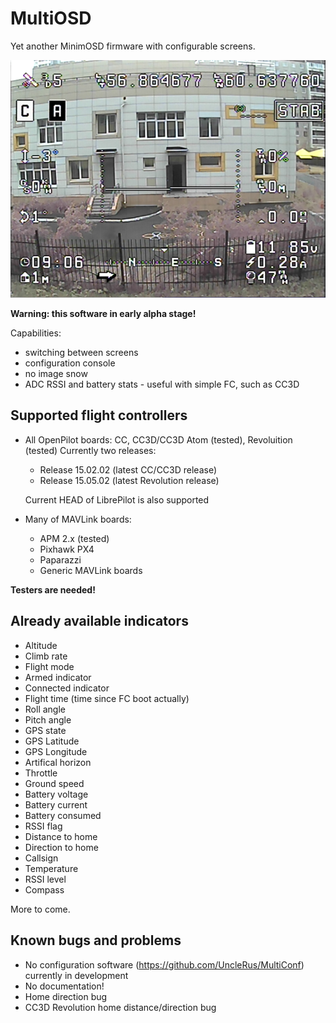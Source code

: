 MultiOSD
========

Yet another MinimOSD firmware with configurable screens.

![Screenshot](res/screenshot.png)

**Warning: this software in early alpha stage!**

Capabilities:

   * switching between screens
   * configuration console
   * no image snow
   * ADC RSSI and battery stats - useful with simple FC, such as CC3D


Supported flight controllers
----------------------------

* All OpenPilot boards: CC, CC3D/CC3D Atom (tested), Revoluition (tested)
  Currently two releases:
  
  * Release 15.02.02 (latest CC/CC3D release)
  * Release 15.05.02 (latest Revolution release)
  
  Current HEAD of LibrePilot is also supported

* Many of MAVLink boards:
  
   * APM 2.x (tested)
   * Pixhawk PX4
   * Paparazzi
   * Generic MAVLink boards

**Testers are needed!**

Already available indicators
----------------------------

- Altitude
- Climb rate
- Flight mode
- Armed indicator
- Connected indicator
- Flight time (time since FC boot actually)
- Roll angle
- Pitch angle
- GPS state
- GPS Latitude
- GPS Longitude
- Artifical horizon
- Throttle
- Ground speed
- Battery voltage
- Battery current
- Battery consumed
- RSSI flag
- Distance to home
- Direction to home
- Callsign
- Temperature
- RSSI level
- Compass

More to come.

Known bugs and problems
-----------------------

- No configuration software (https://github.com/UncleRus/MultiConf)
  currently in development
- No documentation!
- Home direction bug
- CC3D Revolution home distance/direction bug



